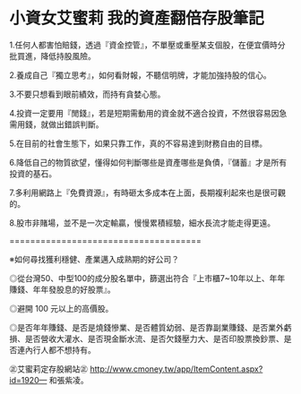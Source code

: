 # 小資女艾蜜莉 我的資產翻倍存股筆記


1.任何人都害怕賠錢，透過『資金控管』，不單壓或重壓某支個股，在便宜價時分批買進，降低持股風險。

2.養成自己『獨立思考』，如何看財報，不聽信明牌，才能加強持股的信心。

3.不要只想看到眼前績效，而持有貪婪心態。

4.投資一定要用『閒錢』，若是短期需動用的資金就不適合投資，不然很容易因急需用錢，就做出錯誤判斷。

5.在目前的社會生態下，如果只靠工作，真的不容易達到財務自由的目標。

6.降低自己的物質欲望，懂得如何判斷哪些是資產哪些是負債，『儲蓄』才是所有投資的基石。

7.多利用網路上『免費資源』，有時砸太多成本在上面，長期複利起來也是很可觀的。

8.股市非賭場，並不是一次定輸贏，慢慢累積經驗，細水長流才能走得更遠。

=====================================

※如何尋找獲利穩健、產業邁入成熟期的好公司？

◎從台灣50、中型100的成分股名單中，篩選出符合『上市櫃7~10年以上、年年賺錢、年年發股息的好股票』。

◎避開 100 元以上的高價股。

◎是否年年賺錢、是否是燒錢慘業、是否體質幼弱、是否靠副業賺錢、是否業外虧損、是否營收大灌水、是否現金斷水流、是否欠錢壓力大、是否印股票換鈔票、是否連內行人都不想持有。

㊣艾蜜莉定存股網站㊣
http://www.cmoney.tw/app/ItemContent.aspx?id=1920— 和張紫凌。